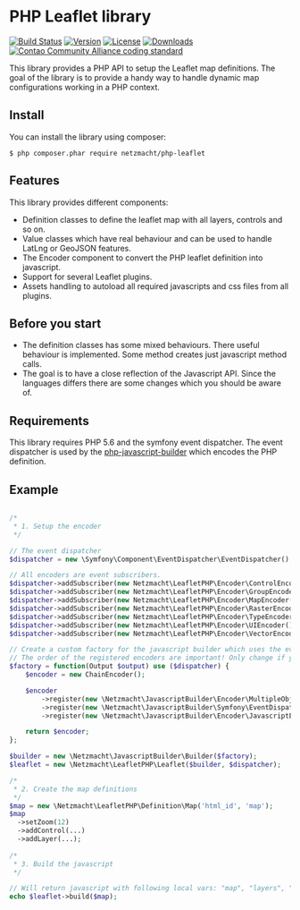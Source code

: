 
PHP Leaflet library
===================

[![Build Status](http://img.shields.io/travis/netzmacht/php-leaflet/master.svg?style=flat-square)](https://travis-ci.org/netzmacht/php-leaflet)
[![Version](http://img.shields.io/packagist/v/netzmacht/php-leaflet.svg?style=flat-square)](http://packagist.org/packages/netzmacht/php-leaflet)
[![License](http://img.shields.io/packagist/l/netzmacht/php-leaflet.svg?style=flat-square)](http://packagist.org/packages/netzmacht/php-leaflet)
[![Downloads](http://img.shields.io/packagist/dt/netzmacht/php-leaflet.svg?style=flat-square)](http://packagist.org/packages/netzmacht/php-leaflet)
[![Contao Community Alliance coding standard](http://img.shields.io/badge/cca-coding_standard-red.svg?style=flat-square)](https://github.com/contao-community-alliance/coding-standard)

This library provides a PHP API to setup the Leaflet map definitions. The goal of the library is to provide a handy way
to handle dynamic map configurations working in a PHP context.

Install
-------

You can install the library using composer:

```
$ php composer.phar require netzmacht/php-leaflet
```

Features
--------

This library provides different components:

 - Definition classes to define the leaflet map with all layers, controls and so on.
 - Value classes which have real behaviour and can be used to handle LatLng or GeoJSON features.
 - The Encoder component to convert the PHP leaflet definition into javascript.
 - Support for several Leaflet plugins.
 - Assets handling to autoload all required javascripts and css files from all plugins.

Before you start
----------------

 - The definition classes has some mixed behaviours. There useful behaviour is implemented. Some method creates just 
   javascript method calls.
 - The goal is to have a close reflection of the Javascript API. Since the languages differs there are some changes 
   which you should be aware of.

Requirements
------------

This library requires PHP 5.6 and the symfony event dispatcher. The event dispatcher is used by the 
[php-javascript-builder](https://github.com/netzmacht/php-javascript-builder) which encodes the PHP definition.
 
Example
-------

```php

/*
 * 1. Setup the encoder
 */

// The event dispatcher
$dispatcher = new \Symfony\Component\EventDispatcher\EventDispatcher();

// All encoders are event subscribers.
$dispatcher->addSubscriber(new Netzmacht\LeafletPHP\Encoder\ControlEncoder());
$dispatcher->addSubscriber(new Netzmacht\LeafletPHP\Encoder\GroupEncoder());
$dispatcher->addSubscriber(new Netzmacht\LeafletPHP\Encoder\MapEncoder());
$dispatcher->addSubscriber(new Netzmacht\LeafletPHP\Encoder\RasterEncoder());
$dispatcher->addSubscriber(new Netzmacht\LeafletPHP\Encoder\TypeEncoder());
$dispatcher->addSubscriber(new Netzmacht\LeafletPHP\Encoder\UIEncoder());
$dispatcher->addSubscriber(new Netzmacht\LeafletPHP\Encoder\VectorEncoder());

// Create a custom factory for the javascript builder which uses the event dispatcher.
// The order of the registered encoders are important! Only change if you know what you do.
$factory = function(Output $output) use ($dispatcher) {
    $encoder = new ChainEncoder();

    $encoder
        ->register(new \Netzmacht\JavascriptBuilder\Encoder\MultipleObjectsEncoder())
        ->register(new \Netzmacht\JavascriptBuilder\Symfony\EventDispatchingEncoder($dispatcher))
        ->register(new \Netzmacht\JavascriptBuilder\Encoder\JavascriptEncoder($output));

    return $encoder;
}; 

$builder = new \Netzmacht\JavascriptBuilder\Builder($factory);
$leaflet = new \Netzmacht\LeafletPHP\Leaflet($builder, $dispatcher);

/*
 * 2. Create the map definitions
 */
$map = new \Netzmacht\LeafletPHP\Definition\Map('html_id', 'map');
$map
  ->setZoom(12)
  ->addControl(...)
  ->addLayer(...);
  
/*
 * 3. Build the javascript
 */

// Will return javascript with following local vars: "map", "layers", "controls", "icons".
echo $leaflet->build($map);

```

